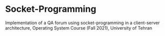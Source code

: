# Socket-Programming
Implementation of a QA forum using socket-programming in a client-server architecture, Operating System Course (Fall 2021), University of Tehran
